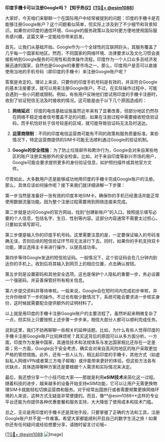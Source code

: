 **印度手機卡可以注册Google吗？【知乎热议】[[TG💪+ @esim1088](https://t.me/s/esim1088)]**

大家好，今天咱们来聊聊一个在国际用户中经常被提到的问题：印度的手機卡是否能够注册Google账户？这个问题看似简单，但实际上涉及到了不少细节和背景知识。如果你对印度的通信环境、Google的服务政策以及如何更方便地使用国际服务感兴趣，这篇文章一定能给你带来启发。

首先，让我们从基础开始。Google作为一个全球性的互联网巨头，其服务覆盖了几乎每一个国家和地区。然而，不同国家的网络环境、法律要求以及文化习惯会直接影响到Google服务的可用性和具体操作流程。印度作为一个人口众多且经济发展迅速的国家，自然也是Google的重要市场之一。那么，印度用户是否可以直接使用当地的手机号码（即印度的手機卡）来注册Google账户呢？

答案是肯定的。理论上来说，只要你的印度手机号码是有效的，并且符合Google的基本注册要求，就可以用来注册Google账户。不过，在实际操作过程中，可能会遇到一些小问题或限制。例如，有些用户反映他们尝试用印度的手機卡注册时，收到了验证短信无法及时接收的情况。这可能是由于以下几个原因造成的：

1. **网络延迟**：印度的电信基础设施虽然近年来有了显著改善，但部分地区仍然存在网络不稳定或者信号覆盖不足的问题。如果在注册过程中需要接收短信验证码，而手机恰好处于信号较差的区域，就可能导致验证码无法及时送达。
   
2. **运营商限制**：不同的印度电信运营商可能有不同的政策和服务质量标准。某些情况下，特定运营商提供的SIM卡可能无法顺利通过Google的验证机制。

3. **Google的安全措施**：为了防止垃圾邮件和欺诈行为，Google会对来自某些地区的账户注册实施额外的安全检查。比如，对于来自印度等新兴市场的用户，Google可能会要求提供更多的身份验证信息，如护照扫描件或其他官方文件。

尽管如此，大多数用户还是能够成功地用印度的手機卡完成Google账户的注册。那么，具体应该如何操作呢？接下来我们就详细讲解一下步骤：

第一步当然是准备好一张有效的印度本地SIM卡。确保你的手机已经激活并能正常使用数据流量功能。因为整个注册过程需要用到网络连接来完成。

第二步就是访问Google的官方网站，找到“创建新账户”的入口。按照提示填写必要的个人信息，包括名字、生日、性别等内容。这部分内容通常不需要太过担心，只要如实填写即可。

第三步便是输入你的印度手机号码。这里需要注意的是，一定要保证输入的号码准确无误，否则后续的短信验证环节将无法进行下去。同时，如果你的手机支持双卡功能，建议选择主卡来进行操作，以提高成功率。

第四步等待Google发送的短信验证码。一般情况下，这个验证码会在几分钟内到达你的手机上。收到后将其输入到网页上的相应位置，点击确认按钮。

第五步则是设置密码和其他安全选项。这也是保护个人隐私的重要一步，务必设置一个强密码，并妥善保管好所有相关信息。

第六步提交资料并等待审核。一般来说，Google会在短时间内完成初步审核，并允许你继续下一步的操作。不过也有极少数情况下，系统可能会要求进一步核实身份，这时候就需要配合提供额外的证明材料了。

以上就是用印度的手機卡注册Google账户的主要流程了。虽然听起来稍微复杂了一点，但实际上只要按照上述步骤一步步来，相信大部分人都可以顺利完成任务。

说到这里，我们不妨再聊聊一些相关的延伸话题。比如，为什么有些人觉得印度的手機卡注册Google账户比较麻烦呢？其实这背后的原因可以从多方面分析。一方面，印度作为发展中国家，其通信技术和法规体系与发达国家相比还存在一定差距；另一方面，Google出于安全考虑，确实会对来自高风险地区的账户采取更加严格的管控措施。此外，还有一些人认为，相比起印度的手機卡，其他方式（如虚拟私人网络VPN或者第三方电子邮箱）或许能带来更好的体验。但这些方法各有优缺点，具体选择哪种方案还是要根据个人需求和实际情况来决定。

最后，我还想分享一个小技巧给大家——那就是利用**eSIM技术**来简化这一过程。随着科技的进步，越来越多的设备开始支持eSIM功能，它可以让用户无需更换物理SIM卡就能轻松切换运营商和服务。对于经常出国旅行或者需要频繁更换网络环境的人来说，这种方式无疑是非常便捷的。而且，像**@esim1088**这样的专业平台还能为你提供各种优惠套餐和服务支持，大大降低了使用成本和技术门槛。

总之，无论是用印度的手機卡还是其他手段，只要掌握了正确的方法和工具，注册Google账户并不是一件难事。希望大家都能顺利开启自己的数字生活之旅！如果你还有任何疑问或经验想要分享，请随时留言讨论哦~

[[TG💪+ @esim1088](https://t.me/s/esim1088) ![Image](https://i.postimg.cc/4NQfJmqS/Snipaste-2025-05-13-00-14-12.png)]